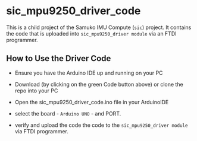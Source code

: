 # sic_mpu9250_driver_code
This is a child project of the Samuko IMU Compute (`sic`) project. It contains the code that is uploaded into `sic_mpu9250_driver module` via an FTDI programmer.


## How to Use the Driver Code
- Ensure you have the Arduino IDE up and running on your PC

- Download (by clicking on the green Code button above) or clone the repo into your PC

- Open the sic_mpu9250_driver_code.ino file in your ArduinoIDE

- select the board - `Arduino UNO` - and PORT. 

- verify and upload the code the code to the `sic_mpu9250_driver module` via FTDI programmer.
